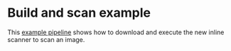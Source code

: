# Build and scan example

This [example pipeline](Jenkinsfile) shows how to download and execute the new inline scanner to scan an image.